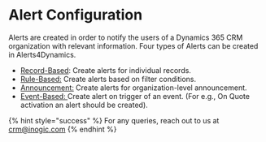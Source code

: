 # Alert Configuration

Alerts are created in order to notify the users of a Dynamics 365 CRM organization with relevant information. Four types of Alerts can be created in Alerts4Dynamics.&#x20;

* [Record-Based](https://docs.inogic.com/alerts4dynamics/configuration/record-based-alert/record-based-alert): Create alerts for individual records.
* [Rule-Based:](https://docs.inogic.com/alerts4dynamics/configuration/record-based-alert/rule-based-alert) Create alerts based on filter conditions.
* [Announcement:](https://docs.inogic.com/alerts4dynamics/configuration/record-based-alert/announcement) Create alerts for organization-level announcement.
* [Event-Based: ](https://docs.inogic.com/alerts4dynamics/configuration/record-based-alert/event-based-alert)Create alert on trigger of an event. (For e.g., On Quote activation an alert should be created).

{% hint style="success" %}
For any queries, reach out to us at [crm@inogic.com](mailto:crm@inogic.com)
{% endhint %}

